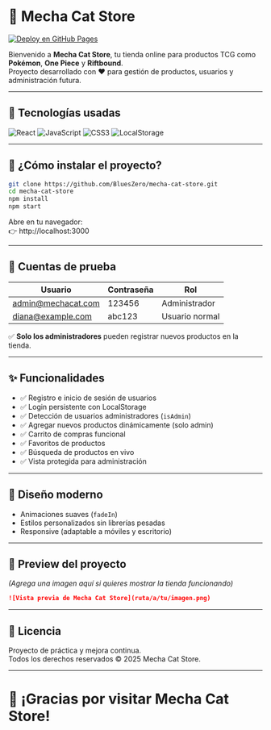 # 🛒 Mecha Cat Store

[![Deploy en GitHub Pages](https://img.shields.io/badge/Mecha%20Cat%20Store-Online-brightgreen?style=for-the-badge&logo=github)](https://BluesZero.github.io/mecha-cat-store)

Bienvenido a **Mecha Cat Store**, tu tienda online para productos TCG como **Pokémon**, **One Piece** y **Riftbound**.  
Proyecto desarrollado con ❤️ para gestión de productos, usuarios y administración futura.

---

## 🚀 Tecnologías usadas

![React](https://img.shields.io/badge/React-20232A?style=for-the-badge&logo=react&logoColor=61DAFB)
![JavaScript](https://img.shields.io/badge/JavaScript-F7DF1E?style=for-the-badge&logo=javascript&logoColor=black)
![CSS3](https://img.shields.io/badge/CSS-264de4?style=for-the-badge&logo=css3&logoColor=white)
![LocalStorage](https://img.shields.io/badge/LocalStorage-Simulado-blueviolet?style=for-the-badge)

---

## 📂 ¿Cómo instalar el proyecto?

```bash
git clone https://github.com/BluesZero/mecha-cat-store.git
cd mecha-cat-store
npm install
npm start
```

Abre en tu navegador:  
👉 http://localhost:3000

---

## 👤 Cuentas de prueba

| Usuario                  | Contraseña | Rol              |
|---------------------------|------------|------------------|
| admin@mechacat.com         | 123456     | Administrador    |
| diana@example.com          | abc123     | Usuario normal   |

✅ **Solo los administradores** pueden registrar nuevos productos en la tienda.

---

## ✨ Funcionalidades

- ✅ Registro e inicio de sesión de usuarios
- ✅ Login persistente con LocalStorage
- ✅ Detección de usuarios administradores (`isAdmin`)
- ✅ Agregar nuevos productos dinámicamente (solo admin)
- ✅ Carrito de compras funcional
- ✅ Favoritos de productos
- ✅ Búsqueda de productos en vivo
- ✅ Vista protegida para administración

---

## 🎨 Diseño moderno

- Animaciones suaves (`fadeIn`)
- Estilos personalizados sin librerías pesadas
- Responsive (adaptable a móviles y escritorio)

---

## 📸 Preview del proyecto

*(Agrega una imagen aquí si quieres mostrar la tienda funcionando)*

```markdown
![Vista previa de Mecha Cat Store](ruta/a/tu/imagen.png)
```

---

## 📜 Licencia

Proyecto de práctica y mejora continua.  
Todos los derechos reservados © 2025 Mecha Cat Store.

---

# 🐾 ¡Gracias por visitar Mecha Cat Store!
